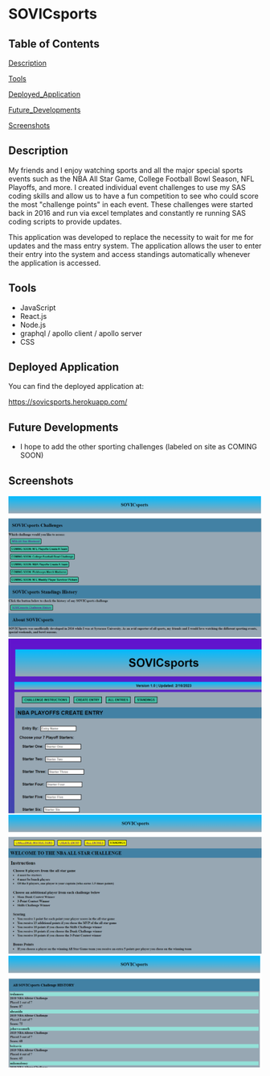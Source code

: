 # SOVICsports

## Table of Contents

[Description](#description)

[Tools](#tools)

[Deployed_Application](#deployed-application)

[Future_Developments](#future-developments)

[Screenshots](#screenshots)


## Description

My friends and I enjoy watching sports and all the major special sports events such as the NBA All Star Game, College Football Bowl Season, NFL Playoffs, and more. I created individual event challenges to use my SAS coding skills and allow us to have a fun competition to see who could score the most "challenge points" in each event. These challenges were started back in 2016 and run via excel templates and constantly re running SAS coding scripts to provide updates.

This application was developed to replace the necessity to wait for me for updates and the mass entry system. The application allows the user to enter their entry into the system and access standings automatically whenever the application is accessed.

## Tools 

* JavaScript
* React.js
* Node.js
* graphql / apollo client / apollo server
* CSS

## Deployed Application

You can find the deployed application at: 

https://sovicsports.herokuapp.com/

## Future Developments

* I hope to add the other sporting challenges (labeled on site as COMING SOON)

## Screenshots

![](client/src/images/homepage.PNG)
![](client/src/images/add-entry.PNG)
![](client/src/images/nba-instructions.PNG)
![](client/src/images/history.PNG)